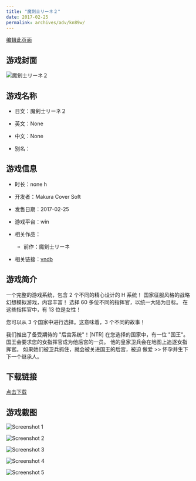 ```yaml
---
title: "魔剣士リーネ２"
date: 2017-02-25
permalink: archives/adv/kn89w/
---
```

[编辑此页面](https://github.com/ACG-3/ADV3-source/blob/main/source/_posts/%E9%AD%94%E5%89%A3%E5%A3%AB%E3%83%AA%E3%83%BC%E3%83%8D%EF%BC%92.md)

## 游戏封面

![魔剣士リーネ２](https://pan.timero.xyz/d/onedrive/img_lib_001/%E9%AD%94%E5%89%A3%E5%A3%AB%E3%83%AA%E3%83%BC%E3%83%8D%EF%BC%92_cover.avif)


## 游戏名称

- 日文：魔剣士リーネ２
- 英文：None
- 中文：None

- 别名：


## 游戏信息

- 时长：none h
- 开发者：Makura Cover Soft
- 发售日期：2017-02-25
- 游戏平台：win
- 相关作品：
   - 前作：魔剣士リーネ

- 相关链接：[vndb](https://vndb.org/v19378)


## 游戏简介

一个完整的游戏系统，包含 2 个不同的精心设计的 H 系统！
国家征服风格的战略幻想模拟游戏，内容丰富！
选择 60 多位不同的指挥官，以统一大陆为目标。
在这些指挥官中，有 13 位是女性！

您可以从 3 个国家中进行选择。这意味着，3 个不同的故事！

我们推出了备受期待的 "后宫系统"！[NTR]
在您选择的国家中，有一位 "国王"。
国王会要求您的女指挥官成为他后宫的一员。
他的皇家卫兵会在地图上追逐女指挥官。
如果她们被卫兵抓住，就会被关进国王的后宫，被迫
做爱 >> 怀孕并生下下一个继承人。


## 下载链接

[点击下载](https://pan.timero.xyz/onedrive/adv_lib_001/%E9%AD%94%E5%89%A3%E5%A3%AB%E3%83%AA%E3%83%BC%E3%83%8D%EF%BC%92)


## 游戏截图


![Screenshot 1](https://pan.timero.xyz/d/onedrive/img_lib_001/%E9%AD%94%E5%89%A3%E5%A3%AB%E3%83%AA%E3%83%BC%E3%83%8D%EF%BC%92_Screenshot_1.avif)

![Screenshot 2](https://pan.timero.xyz/d/onedrive/img_lib_001/%E9%AD%94%E5%89%A3%E5%A3%AB%E3%83%AA%E3%83%BC%E3%83%8D%EF%BC%92_Screenshot_2.avif)

![Screenshot 3](https://pan.timero.xyz/d/onedrive/img_lib_001/%E9%AD%94%E5%89%A3%E5%A3%AB%E3%83%AA%E3%83%BC%E3%83%8D%EF%BC%92_Screenshot_3.avif)

![Screenshot 4](https://pan.timero.xyz/d/onedrive/img_lib_001/%E9%AD%94%E5%89%A3%E5%A3%AB%E3%83%AA%E3%83%BC%E3%83%8D%EF%BC%92_Screenshot_4.avif)

![Screenshot 5](https://pan.timero.xyz/d/onedrive/img_lib_001/%E9%AD%94%E5%89%A3%E5%A3%AB%E3%83%AA%E3%83%BC%E3%83%8D%EF%BC%92_Screenshot_5.avif)

